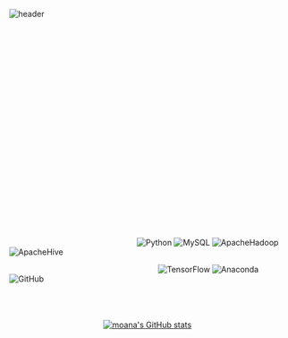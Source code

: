 ![header](https://capsule-render.vercel.app/api?type=Wave&color=fcb6d0&height=200&section=header&text=HI'MSONGMOANA&fontColor=363737&fontSize=60)
<br/><br/><br/><br/><br/><br/><br/><br/><br/><br/><br/><br/><br/><br/><br/><br/><br/><br/><br/><br/><br/><br/><br/><br/>                
![Python](https://img.shields.io/badge/Python-3776AB?style=flat-square&logo=Python&logoColor=ffffff)
![MySQL](https://img.shields.io/badge/MySQL-4479A1?style=flat-square&logo=MySQL&logoColor=ffffff)
![ApacheHadoop](https://img.shields.io/badge/ApacheHadoop-66CCFF?style=flat-square&logo=ApacheHadoop&logoColor=ffffff)
![ApacheHive](https://img.shields.io/badge/ApacheHive-FDEE21?style=flat-square&logo=ApacheHive&logoColor=ffffff)

                   ![TensorFlow](https://img.shields.io/badge/TensorFlow-FF6F00?style=flat-square&logo=TensorFlow&logoColor=ffffff)
![Anaconda](https://img.shields.io/badge/Anaconda-44A833?style=flat-square&logo=Anaconda&logoColor=ffffff)
![GitHub](https://img.shields.io/badge/GitHub-181717?style=flat-square&logo=GitHub&logoColor=ffffff)

<br/><br/><br/>
            [![moana's GitHub stats](https://github-readme-stats.vercel.app/api?username=songmoana2)](https://github.com/songmoana2/github-readme-stats)
